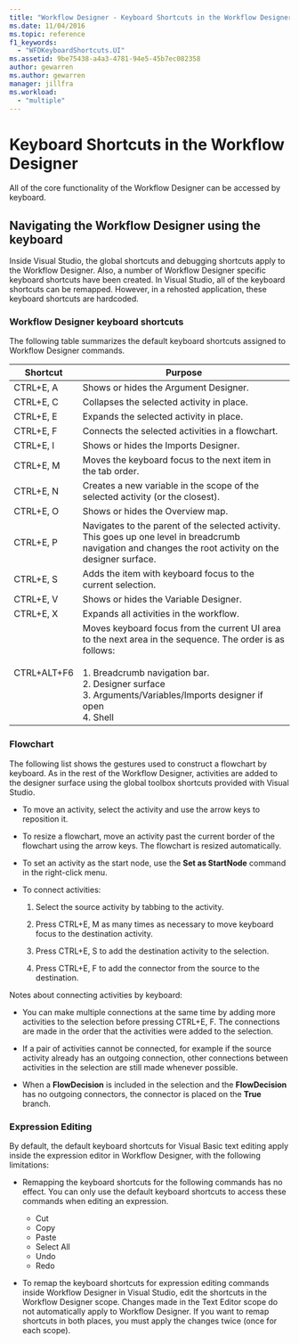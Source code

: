 ```yaml
---
title: "Workflow Designer - Keyboard Shortcuts in the Workflow Designer"
ms.date: 11/04/2016
ms.topic: reference
f1_keywords:
  - "WFDKeyboardShortcuts.UI"
ms.assetid: 9be75438-a4a3-4781-94e5-45b7ec082358
author: gewarren
ms.author: gewarren
manager: jillfra
ms.workload:
  - "multiple"
---
```

# Keyboard Shortcuts in the Workflow Designer

All of the core functionality of the Workflow Designer can be accessed by keyboard.

## Navigating the Workflow Designer using the keyboard

Inside Visual Studio, the global shortcuts and debugging shortcuts apply to the Workflow Designer. Also, a number of Workflow Designer specific keyboard shortcuts have been created. In Visual Studio, all of the keyboard shortcuts can be remapped. However, in a rehosted application, these keyboard shortcuts are hardcoded.

### Workflow Designer keyboard shortcuts

The following table summarizes the default keyboard shortcuts assigned to Workflow Designer commands.

|Shortcut|Purpose|
|-|-------------|
|CTRL+E, A|Shows or hides the Argument Designer.|
|CTRL+E, C|Collapses the selected activity in place.|
|CTRL+E, E|Expands the selected activity in place.|
|CTRL+E, F|Connects the selected activities in a flowchart.|
|CTRL+E, I|Shows or hides the Imports Designer.|
|CTRL+E, M|Moves the keyboard focus to the next item in the tab order.|
|CTRL+E, N|Creates a new variable in the scope of the selected activity (or the closest).|
|CTRL+E, O|Shows or hides the Overview map.|
|CTRL+E, P|Navigates to the parent of the selected activity. This goes up one level in breadcrumb navigation and changes the root activity on the designer surface.|
|CTRL+E, S|Adds the item with keyboard focus to the current selection.|
|CTRL+E, V|Shows or hides the Variable Designer.|
|CTRL+E, X|Expands all activities in the workflow.|
|CTRL+ALT+F6|Moves keyboard focus from the current UI area to the next area in the sequence. The order is as follows:<br /><br /> 1.  Breadcrumb navigation bar.<br />2.  Designer surface<br />3.  Arguments/Variables/Imports designer if open<br />4.  Shell|

### Flowchart

The following list shows the gestures used to construct a flowchart by keyboard. As in the rest of the Workflow Designer, activities are added to the designer surface using the global toolbox shortcuts provided with Visual Studio.

- To move an activity, select the activity and use the arrow keys to reposition it.

- To resize a flowchart, move an activity past the current border of the flowchart using the arrow keys. The flowchart is resized automatically.

- To set an activity as the start node, use the **Set as StartNode** command in the right-click menu.

- To connect activities:

    1. Select the source activity by tabbing to the activity.

    2. Press CTRL+E, M as many times as necessary to move keyboard focus to the destination activity.

    3. Press CTRL+E, S to add the destination activity to the selection.

    4. Press CTRL+E, F to add the connector from the source to the destination.

Notes about connecting activities by keyboard:

- You can make multiple connections at the same time by adding more activities to the selection before pressing CTRL+E, F. The connections are made in the order that the activities were added to the selection.

- If a pair of activities cannot be connected, for example if the source activity already has an outgoing connection, other connections between activities in the selection are still made whenever possible.

- When a **FlowDecision** is included in the selection and the **FlowDecision** has no outgoing connectors, the connector is placed on the **True** branch.

### Expression Editing

By default, the default keyboard shortcuts for Visual Basic text editing apply inside the expression editor in Workflow Designer, with the following limitations:

- Remapping the keyboard shortcuts for the following commands has no effect. You can only use the default keyboard shortcuts to access these commands when editing an expression.

   - Cut
   - Copy
   - Paste
   - Select All
   - Undo
   - Redo

- To remap the keyboard shortcuts for expression editing commands inside Workflow Designer in Visual Studio, edit the shortcuts in the Workflow Designer scope. Changes made in the Text Editor scope do not automatically apply to Workflow Designer. If you want to remap shortcuts in both places, you must apply the changes twice (once for each scope).